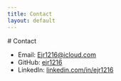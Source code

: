 ```yaml
---
title: Contact
layout: default
---
```

<link rel="stylesheet" href="/assets/css/custom.css">
# Contact

- Email: [Ejr1216@icloud.com](mailto:Ejr1216@icloud.com)
- GitHub: [ejr1216](https://github.com/ejr1216)
- LinkedIn: [linkedin.com/in/ejr1216](https://www.linkedin.com/in/ejr1216)
